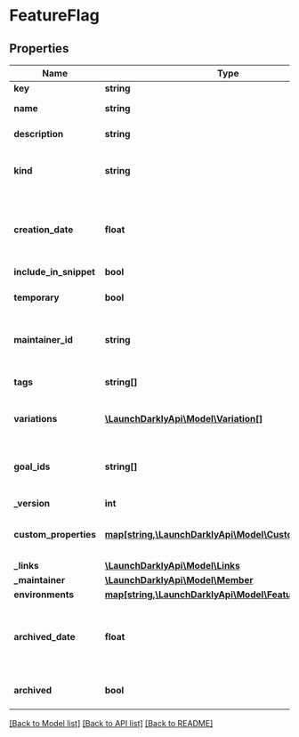 # FeatureFlag

## Properties
Name | Type | Description | Notes
------------ | ------------- | ------------- | -------------
**key** | **string** |  | [optional] 
**name** | **string** | Name of the feature flag. | [optional] 
**description** | **string** | Description of the feature flag. | [optional] 
**kind** | **string** | Whether the feature flag is a boolean flag or multivariate. | [optional] 
**creation_date** | **float** | A unix epoch time in milliseconds specifying the creation time of this flag. | [optional] 
**include_in_snippet** | **bool** |  | [optional] 
**temporary** | **bool** | Whether or not this flag is temporary. | [optional] 
**maintainer_id** | **string** | The ID of the member that should maintain this flag. | [optional] 
**tags** | **string[]** | An array of tags for this feature flag. | [optional] 
**variations** | [**\LaunchDarklyApi\Model\Variation[]**](Variation.md) | The variations for this feature flag. | [optional] 
**goal_ids** | **string[]** | An array goals from all environments associated with this feature flag | [optional] 
**_version** | **int** |  | [optional] 
**custom_properties** | [**map[string,\LaunchDarklyApi\Model\CustomProperty]**](CustomProperty.md) | A mapping of keys to CustomProperty entries. | [optional] 
**_links** | [**\LaunchDarklyApi\Model\Links**](Links.md) |  | [optional] 
**_maintainer** | [**\LaunchDarklyApi\Model\Member**](Member.md) |  | [optional] 
**environments** | [**map[string,\LaunchDarklyApi\Model\FeatureFlagConfig]**](FeatureFlagConfig.md) |  | [optional] 
**archived_date** | **float** | A unix epoch time in milliseconds specifying the archived time of this flag. | [optional] 
**archived** | **bool** | Whether or not this flag is archived. | [optional] 

[[Back to Model list]](../README.md#documentation-for-models) [[Back to API list]](../README.md#documentation-for-api-endpoints) [[Back to README]](../README.md)


